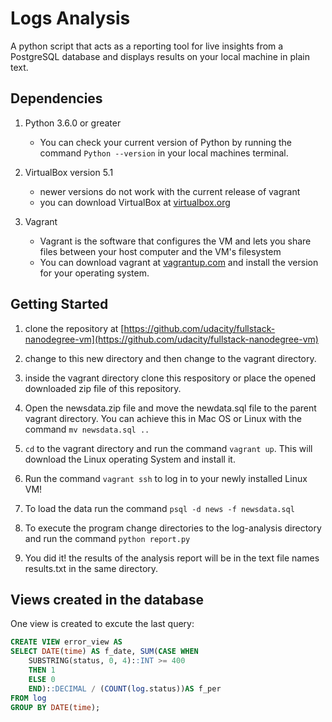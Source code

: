  # Logs Analysis
 A python script that acts as a reporting tool for live insights from a PostgreSQL database and 
 displays results on your local machine in plain text.

 ## Dependencies

 1. Python 3.6.0 or greater
    * You can check your current version of Python by running the command ```Python --version```
    in your local machines terminal.

2. VirtualBox version 5.1
    * newer versions do not work with the current release of vagrant
    * you can download VirtualBox at 
    [virtualbox.org](https://www.virtualbox.org)

3. Vagrant 
    * Vagrant is the software that configures the VM and lets you share files between your host computer and the VM's filesystem
    * You can download vagrant at [vagrantup.com](https://vagrantup.com) and install the version for your operating system.

## Getting Started

1. clone the repository at [https://github.com/udacity/fullstack-nanodegree-vm](https://github.com/udacity/fullstack-nanodegree-vm)

2. change to this new directory and then change to the vagrant directory.

3. inside the vagrant directory clone this respository or place the opened downloaded zip file of this repository.

4. Open the newsdata.zip file and move the newdata.sql file to the parent vagrant directory. You can achieve this in Mac OS or Linux with the command ```mv newsdata.sql ..```

5. ```cd``` to the vagrant directory and run the command ```vagrant up```. This will download the Linux operating System and install it.

6. Run the command ```vagrant ssh``` to log in to your newly installed Linux VM!

7. To load the data run the command ```psql -d news -f newsdata.sql```

8. To execute the program change directories to the log-analysis directory and run the command ```python report.py```

9. You did it! the results of the analysis report will be in the text file names results.txt in the same directory.

## Views created in the database
One view is created to excute the last query: 
``` sql
CREATE VIEW error_view AS
SELECT DATE(time) AS f_date, SUM(CASE WHEN
    SUBSTRING(status, 0, 4)::INT >= 400
    THEN 1
    ELSE 0
    END)::DECIMAL / (COUNT(log.status))AS f_per
FROM log
GROUP BY DATE(time);
```


